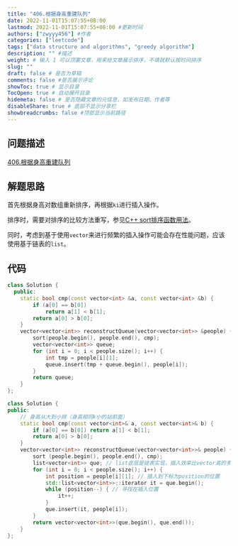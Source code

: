 ```yaml
---
title: "406.根据身高重建队列"
date: 2022-11-01T15:07:55+08:00
lastmod: 2022-11-01T15:07:55+08:00 #更新时间
authors: ["zwyyy456"] #作者
categories: ["leetcode"]
tags: ["data structure and algorithms", "greedy algorithm"]
description: "" #描述
weight: # 输入 1 可以顶置文章，用来给文章展示排序，不填就默认按时间排序
slug: ""
draft: false # 是否为草稿
comments: false #是否展示评论
showToc: true # 显示目录
TocOpen: true # 自动展开目录
hidemeta: false # 是否隐藏文章的元信息，如发布日期、作者等
disableShare: true # 底部不显示分享栏
showbreadcrumbs: false #顶部显示当前路径
---
```

## 问题描述
[406.根据身高重建队列](https://leetcode.cn/problems/queue-reconstruction-by-height/)

## 解题思路
首先根据身高对数组重新排序，再根据`ki`进行插入操作。

排序时，需要对排序的比较方法重写，参见[C++ sort排序函数用法](https://zwyyy456.vercel.app/zh/posts/tech/sort_in_cpp)。

同时，考虑到基于使用`vector`来进行频繁的插入操作可能会存在性能问题，应该使用基于链表的`list`。

## 代码
```cpp
class Solution {
  public:
    static bool cmp(const vector<int> &a, const vector<int> &b) {
        if (a[0] == b[0])
            return a[1] < b[1];
        return a[0] > b[0];
    }
    vector<vector<int>> reconstructQueue(vector<vector<int>> &people) {
        sort(people.begin(), people.end(), cmp);
        vector<vector<int>> queue;
        for (int i = 0; i < people.size(); i++) {
            int tmp = people[i][1];
            queue.insert(tmp + queue.begin(), people[i]);
        }
        return queue;
    }
};
```

```cpp
class Solution {
public:
    // 身高从大到小排（身高相同k小的站前面）
    static bool cmp(const vector<int>& a, const vector<int>& b) {
        if (a[0] == b[0]) return a[1] < b[1];
        return a[0] > b[0];
    }
    vector<vector<int>> reconstructQueue(vector<vector<int>>& people) {
        sort (people.begin(), people.end(), cmp);
        list<vector<int>> que; // list底层是链表实现，插入效率比vector高的多
        for (int i = 0; i < people.size(); i++) {
            int position = people[i][1]; // 插入到下标为position的位置
            std::list<vector<int>>::iterator it = que.begin();
            while (position--) { // 寻找在插入位置
                it++;
            }
            que.insert(it, people[i]);
        }
        return vector<vector<int>>(que.begin(), que.end());
    }
};
```

